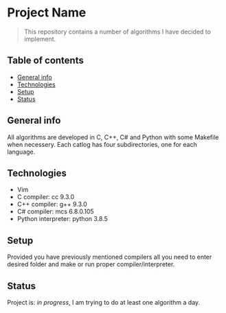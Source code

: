 # Project Name
> This repository contains a number of algorithms I have decided to implement.

## Table of contents
* [General info](#general-info)
* [Technologies](#technologies)
* [Setup](#setup)
* [Status](#status)

## General info
All algorithms are developed in C, C++, C# and Python with some Makefile when necessery. Each catlog has four subdirectories, one for each language.

## Technologies
* Vim 
* C compiler: cc 9.3.0
* C++ compiler: g++ 9.3.0
* C# compiler: mcs 6.8.0.105
* Python interpreter: python 3.8.5


## Setup
Provided you have previously mentioned compilers all you need to enter desired folder and make or run proper compiler/interpreter.

## Status
Project is: _in progress_, I am trying to do at least one algorithm a day.

